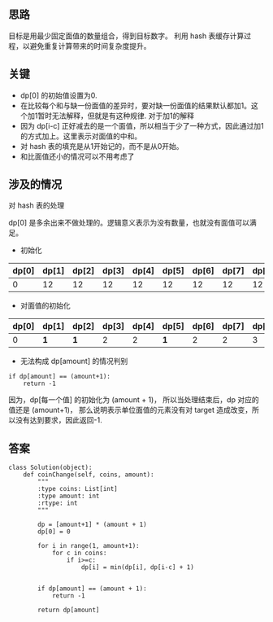 ## 思路
目标是用最少固定面值的数量组合，得到目标数字。
利用 hash 表缓存计算过程，以避免重复计算带来的时间复杂度提升。

## 关键
+ dp[0] 的初始值设置为0.
+ 在比较每个和与缺一份面值的差异时，要对缺一份面值的结果默认都加1。这个加1暂时无法解释，但就是有这种规律.
对于加1的解释
+ 因为 dp\[i-c] 正好减去的是一个面值，所以相当于少了一种方式，因此通过加1的方式加上。这里表示对面值的中和。
+ 对 hash 表的填充是从1开始记的，而不是从0开始。
+ 和比面值还小的情况可以不用考虑了

## 涉及的情况
对 hash 表的处理

dp\[0] 是多余出来不做处理的。逻辑意义表示为没有数量，也就没有面值可以满足。
+ 初始化

|dp\[0]|dp\[1]|dp\[2]|dp\[3]|dp\[4]|dp\[5]|dp\[6]|dp\[7]|dp\[8]|dp\[9]|dp\[10]|dp\[11]|
|---|---|---|---|---|---|---|---|---|---|---|---|
|0|12|12|12|12|12|12|12|12|12|12|12|
+ 对面值的初始化

|dp\[0]|dp\[1]|dp\[2]|dp\[3]|dp\[4]|dp\[5]|dp\[6]|dp\[7]|dp\[8]|dp\[9]|dp\[10]|dp\[11]|
|---|---|---|---|---|---|---|---|---|---|---|---|
|0|**1**|**1**|2|2|**1**|2|2|3|3|2|3|

+ 无法构成 dp[amount] 的情况判别
```
if dp[amount] == (amount+1):
    return -1
```
因为，dp\[每一个值] 的初始化为 (amount + 1)， 所以当处理结束后，dp 对应的值还是 (amount+1)， 那么说明表示单位面值的元素没有对 target 造成改变，所以没有达到要求，因此返回-1.

## 答案
```
class Solution(object):
    def coinChange(self, coins, amount):
        """
        :type coins: List[int]
        :type amount: int
        :rtype: int
        """
        
        dp = [amount+1] * (amount + 1)
        dp[0] = 0
        
        for i in range(1, amount+1):
            for c in coins:
                if i>=c:
                    dp[i] = min(dp[i], dp[i-c] + 1)
                
                
        if dp[amount] == (amount + 1):
            return -1
        
        return dp[amount]
```
